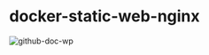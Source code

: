 # docker-static-web-nginx

![github-doc-wp](https://user-images.githubusercontent.com/63511472/130120637-6cc66983-71f4-4807-8187-2a07e092faa1.PNG)

